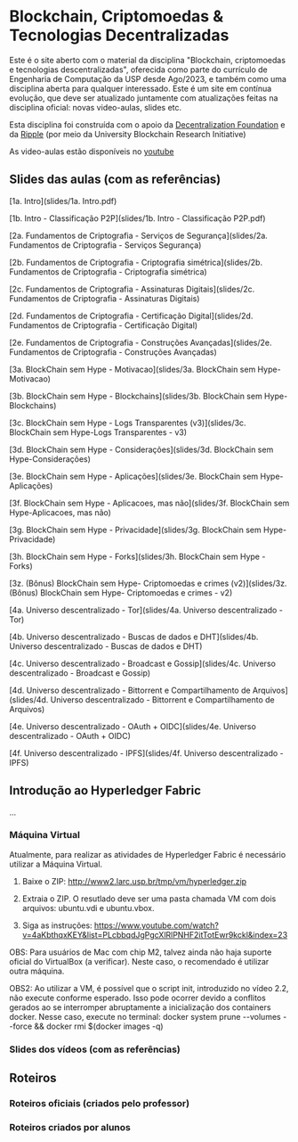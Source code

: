 # Blockchain, Criptomoedas & Tecnologias Decentralizadas
Este é o site aberto com o material da disciplina "Blockchain, criptomoedas e tecnologias descentralizadas", oferecida como parte do currículo de Engenharia de Computação da USP desde Ago/2023, e também como uma disciplina aberta para qualquer interessado. Este é um site em contínua evolução, que deve ser atualizado juntamente com atualizações feitas na disciplina oficial: novas video-aulas, slides etc.

Esta disciplina foi construída com o apoio da [Decentralization Foundation](https://d24n.org) e da [Ripple](https://ripple.com) (por meio da University Blockchain Research Initiative)

As video-aulas estão disponíveis no [youtube](https://www.youtube.com/playlist?list=PLcbbqdJgPgcXlRlPNHF2itTotEwr9kckl)

## Slides das aulas (com as referências)
[1a. Intro](slides/1a. Intro.pdf)

[1b. Intro - Classificação P2P](slides/1b. Intro - Classificação P2P.pdf)

[2a. Fundamentos de Criptografia - Serviços de Segurança](slides/2a. Fundamentos de Criptografia - Serviços Segurança)

[2b. Fundamentos de Criptografia - Criptografia simétrica](slides/2b. Fundamentos de Criptografia - Criptografia simétrica)

[2c. Fundamentos de Criptografia - Assinaturas Digitais](slides/2c. Fundamentos de Criptografia - Assinaturas Digitais)

[2d. Fundamentos de Criptografia - Certificação Digital](slides/2d. Fundamentos de Criptografia - Certificação Digital)

[2e. Fundamentos de Criptografia - Construções Avançadas](slides/2e. Fundamentos de Criptografia - Construções Avançadas)

[3a. BlockChain sem Hype - Motivacao](slides/3a. BlockChain sem Hype-Motivacao)

[3b. BlockChain sem Hype - Blockchains](slides/3b. BlockChain sem Hype-Blockchains)

[3c. BlockChain sem Hype - Logs Transparentes (v3)](slides/3c. BlockChain sem Hype-Logs Transparentes - v3)

[3d. BlockChain sem Hype - Considerações](slides/3d. BlockChain sem Hype-Considerações)

[3e. BlockChain sem Hype - Aplicações](slides/3e. BlockChain sem Hype-Aplicações)

[3f. BlockChain sem Hype - Aplicacoes, mas não](slides/3f. BlockChain sem Hype-Aplicacoes, mas não)

[3g. BlockChain sem Hype - Privacidade](slides/3g. BlockChain sem Hype-Privacidade)

[3h. BlockChain sem Hype - Forks](slides/3h. BlockChain sem Hype - Forks)

[3z. (Bônus) BlockChain sem Hype- Criptomoedas e crimes (v2)](slides/3z. (Bônus) BlockChain sem Hype- Criptomoedas e crimes - v2)

[4a. Universo descentralizado - Tor](slides/4a. Universo descentralizado - Tor)

[4b. Universo descentralizado - Buscas de dados e DHT](slides/4b. Universo descentralizado - Buscas de dados e DHT)

[4c. Universo descentralizado - Broadcast e Gossip](slides/4c. Universo descentralizado - Broadcast e Gossip)

[4d. Universo descentralizado - Bittorrent e Compartilhamento de Arquivos](slides/4d. Universo descentralizado - Bittorrent e Compartilhamento de Arquivos)

[4e. Universo descentralizado - OAuth + OIDC](slides/4e. Universo descentralizado - OAuth + OIDC)

[4f. Universo descentralizado - IPFS](slides/4f. Universo descentralizado - IPFS)

## Introdução ao Hyperledger Fabric
...

### Máquina Virtual
Atualmente, para realizar as atividades de Hyperledger Fabric é necessário utilizar a Máquina Virtual.

1. Baixe o ZIP: http://www2.larc.usp.br/tmp/vm/hyperledger.zip

2. Extraia o ZIP. O resutlado deve ser uma pasta chamada VM com dois arquivos: ubuntu.vdi e ubuntu.vbox.

3. Siga as instruções: https://www.youtube.com/watch?v=4aKbthqxKEY&list=PLcbbqdJgPgcXlRlPNHF2itTotEwr9kckl&index=23

OBS: Para usuários de Mac com chip M2, talvez ainda não haja suporte oficial do VirtualBox (a verificar). Neste caso, o recomendado é utilizar outra máquina.

OBS2: Ao utilizar a VM, é possível que o script init, introduzido no vídeo 2.2, não execute conforme esperado. Isso pode ocorrer devido a conflitos gerados ao se interromper abruptamente a inicialização dos containers docker. Nesse caso, execute no terminal: docker system prune --volumes --force &&  docker rmi $(docker images -q)


### Slides dos vídeos (com as referências)
[](fabric/)
[](fabric/)
[](fabric/)
[](fabric/)
[](fabric/)
[](fabric/)

## Roteiros
### Roteiros oficiais (criados pelo professor)
[](roteiros/)
[](roteiros/)

### Roteiros criados por alunos
[](roteiros/)
[](roteiros/)
[](roteiros/)
